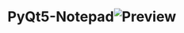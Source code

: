 # PyQt5-Notepad![Preview](https://user-images.githubusercontent.com/75840108/177196977-b55ce6b7-cec6-40c0-8d76-3a852c2fbdf7.gif)
